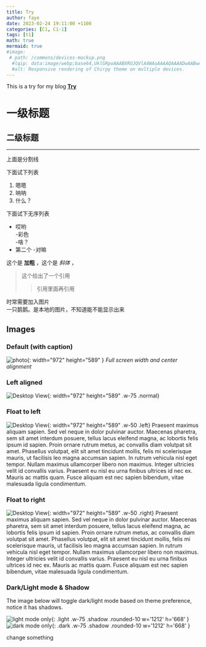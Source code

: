```yaml
---
title: Try
author: faye
date: 2023-02-24 19:11:00 +1100
categories: [C1, C1-1]
tags: [t1]
math: true
mermaid: true
#image:
 # path: /commons/devices-mockup.png
  #lqip: data:image/webp;base64,UklGRpoAAABXRUJQVlA4WAoAAAAQAAAADwAABwAAQUxQSDIAAAARL0AmbZurmr57yyIiqE8oiG0bejIYEQTgqiDA9vqnsUSI6H+oAERp2HZ65qP/VIAWAFZQOCBCAAAA8AEAnQEqEAAIAAVAfCWkAALp8sF8rgRgAP7o9FDvMCkMde9PK7euH5M1m6VWoDXf2FkP3BqV0ZYbO6NA/VFIAAAA
  #alt: Responsive rendering of Chirpy theme on multiple devices.
---
```


This is a try for my blog [**Try**](https://faye4250.github.io/about/)


# 一级标题

## 二级标题

----------

上面是分割线

下面试下列表

1. 嗯嗯  
2. 呐呐  
3. 什么？

下面试下无序列表

- 哎哟  
  -彩色  
    -啥？  
- 第二个
  -对嘛


这个是 **加粗** ，这个是 *斜体* ，

> 这个给出了一个引用  
  >> 引用里面再引用


时常需要加入图片  
一只鹅鹅。是本地的图片，不知道能不能显示出来

## Images

### Default (with caption)

![photo]({{https://faye4250.github.io/}}/assets/images/20230224/DSCF3512.jpg){: width="972" height="589" }
_Full screen width and center alignment_

### Left aligned

![Desktop View](/posts/20230224/DSCF3512.jpg){: width="972" height="589" .w-75 .normal}

### Float to left

![Desktop View](/posts/20230224/DSCF3512.jpg){: width="972" height="589" .w-50 .left}
Praesent maximus aliquam sapien. Sed vel neque in dolor pulvinar auctor. Maecenas pharetra, sem sit amet interdum posuere, tellus lacus eleifend magna, ac lobortis felis ipsum id sapien. Proin ornare rutrum metus, ac convallis diam volutpat sit amet. Phasellus volutpat, elit sit amet tincidunt mollis, felis mi scelerisque mauris, ut facilisis leo magna accumsan sapien. In rutrum vehicula nisl eget tempor. Nullam maximus ullamcorper libero non maximus. Integer ultricies velit id convallis varius. Praesent eu nisl eu urna finibus ultrices id nec ex. Mauris ac mattis quam. Fusce aliquam est nec sapien bibendum, vitae malesuada ligula condimentum.

### Float to right

![Desktop View](/posts/20230224/DSCF3512.jpg){: width="972" height="589" .w-50 .right}
Praesent maximus aliquam sapien. Sed vel neque in dolor pulvinar auctor. Maecenas pharetra, sem sit amet interdum posuere, tellus lacus eleifend magna, ac lobortis felis ipsum id sapien. Proin ornare rutrum metus, ac convallis diam volutpat sit amet. Phasellus volutpat, elit sit amet tincidunt mollis, felis mi scelerisque mauris, ut facilisis leo magna accumsan sapien. In rutrum vehicula nisl eget tempor. Nullam maximus ullamcorper libero non maximus. Integer ultricies velit id convallis varius. Praesent eu nisl eu urna finibus ultrices id nec ex. Mauris ac mattis quam. Fusce aliquam est nec sapien bibendum, vitae malesuada ligula condimentum.

### Dark/Light mode & Shadow

The image below will toggle dark/light mode based on theme preference, notice it has shadows.

![light mode only](/posts/20230224/DSCF3512.jpg){: .light .w-75 .shadow .rounded-10 w='1212' h='668' }
![dark mode only](/posts/20230224/DSCF3512.jpg){: .dark .w-75 .shadow .rounded-10 w='1212' h='668' }



change something


